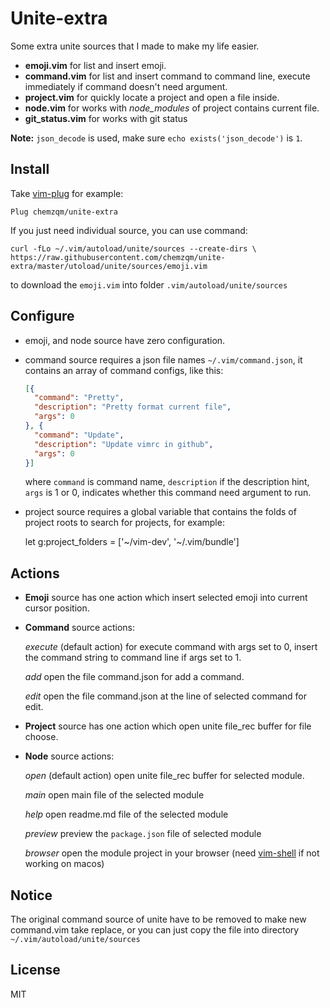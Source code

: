 # Unite-extra

Some extra unite sources that I made to make my life easier.

* **emoji.vim** for list and insert emoji.
* **command.vim** for list and insert command to command line, execute immediately
  if command doesn't need argument.
* **project.vim** for quickly locate a project and open a file inside.
* **node.vim** for works with *node_modules* of project contains current file.
* **git_status.vim** for works with git status

**Note:** `json_decode` is used, make sure `echo exists('json_decode')` is `1`.

## Install

Take [vim-plug](https://github.com/junegunn/vim-plug) for example:

    Plug chemzqm/unite-extra

If you just need individual source, you can use command:

    curl -fLo ~/.vim/autoload/unite/sources --create-dirs \
    https://raw.githubusercontent.com/chemzqm/unite-extra/master/utoload/unite/sources/emoji.vim

to download the `emoji.vim` into folder `.vim/autoload/unite/sources`

## Configure

* emoji, and node source have zero configuration.
* command source requires a json file names `~/.vim/command.json`, it contains
  an array of command configs, like this:
  ``` json
  [{
    "command": "Pretty",
    "description": "Pretty format current file",
    "args": 0
  }, {
    "command": "Update",
    "description": "Update vimrc in github",
    "args": 0
  }]
  ```
  where `command` is command name, `description` if the description hint, `args` is
  1 or 0, indicates whether this command need argument to run.

* project source requires a global variable that contains the folds of project
  roots to search for projects, for example:

    let g:project_folders = ['~/vim-dev', '~/.vim/bundle']

## Actions

* **Emoji** source has one action which insert selected emoji into current cursor position.

* **Command** source actions:

    *execute* (default action) for execute command with args set to 0, insert the command string
    to command line if args set to 1.

    *add* open the file command.json for add a command.

    *edit* open the file command.json at the line of selected command for edit.

* **Project** source has one action which open unite file_rec buffer for file
  choose.

* **Node** source actions:

    *open* (default action) open unite file_rec buffer for selected module.

    *main* open main file of the selected module

    *help* open readme.md file of the selected module

    *preview* preview the `package.json` file of selected module

    *browser* open the module project in your browser (need
    [vim-shell](https://github.com/xolox/vim-shell) if not working on macos)

## Notice

The original command source of unite have to be removed to make new
command.vim take replace, or you can just copy the file into directory
`~/.vim/autoload/unite/sources`

## License

MIT
